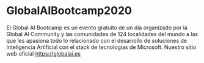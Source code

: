 # GlobalAIBootcamp2020

El Global AI Bootcamp es un evento gratuito de un día organizado por la Global AI Community y las comunidades de 124 localidades del mundo a las que les apasiona todo lo relacionado con el desarrollo de soluciones de Inteligencia Artificial con el stack de tecnologías de Microsoft. Nuestro sitio web oficial https://globalai.es

